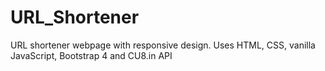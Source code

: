 # URL_Shortener
URL shortener webpage with responsive design. Uses HTML, CSS, vanilla JavaScript, Bootstrap 4 and CU8.in API

